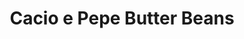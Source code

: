 ---
title: Cacio e Pepe Butter Beans
summary: Creamy butter beans cooked with vegan parmesan, black pepper, and lemon for a simple, flavourful twist on the Italian classic.

linkout: https://frommybowl.com/cacio-e-pepe-butter-beans/

tags:
- vegan
- italian
- beans
- quick

servings: 2
time: 20m

ingredients:
- 2 cans butter beans, drained and rinsed
- 2 tbsp olive oil
- 2 cloves garlic, minced
- 1/2 cup vegan parmesan cheese, grated
- 1 tsp freshly cracked black pepper
- Zest and juice of 1 lemon
- Salt, to taste
- Fresh parsley, chopped (to serve)

directions:
- Heat olive oil in a pan over medium heat. Add garlic and sauté until fragrant.
- Add butter beans and cook for 5 minutes until heated through.
- Stir in vegan parmesan, black pepper, lemon zest, and juice. Season with salt.
- Cook for 2–3 minutes until creamy and well combined.
- Serve topped with fresh parsley.
---